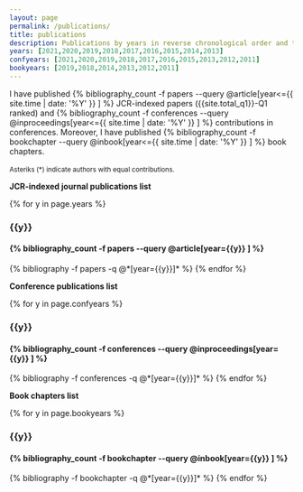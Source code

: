 ```yaml
---
layout: page
permalink: /publications/
title: publications
description: Publications by years in reverse chronological order and type.
years: [2021,2020,2019,2018,2017,2016,2015,2014,2013]
confyears: [2021,2020,2019,2018,2017,2016,2015,2013,2012,2011]
bookyears: [2019,2018,2014,2013,2012,2011]
---
```

I have published {% bibliography_count -f papers --query @article[year<={{ site.time | date: '%Y' }} ] %} JCR-indexed papers
({{site.total_q1}}-Q1 ranked) and {% bibliography_count -f conferences --query @inproceedings[year<={{ site.time | date: '%Y' }} ] %} 
contributions in conferences. Moreover, I have published {% bibliography_count -f bookchapter --query @inbook[year<={{ site.time | date: '%Y' }} ] %}
book chapters.
<br>
<br>
<small>Asteriks (*) indicate authors with equal contributions.</small>

<strong>JCR-indexed journal publications list</strong>

{% for y in page.years %}
  <h3 class="year">{{y}}</h3>
  <h4 class="number">{% bibliography_count -f papers --query @article[year={{y}} ] %}</h4>
  {% bibliography -f papers -q @*[year={{y}}]* %}
{% endfor %}

<strong>Conference publications list</strong>

{% for y in page.confyears %}
  <h3 class="year">{{y}}</h3>
  <h4 class="number">{% bibliography_count -f conferences --query @inproceedings[year={{y}} ] %}</h4>
  {% bibliography -f conferences -q @*[year={{y}}]* %}
{% endfor %}

<strong>Book chapters list</strong>

{% for y in page.bookyears %}
  <h3 class="year">{{y}}</h3>
  <h4 class="number">{% bibliography_count -f bookchapter --query @inbook[year={{y}} ] %}</h4>
  {% bibliography -f bookchapter -q @*[year={{y}}]* %}
{% endfor %}
